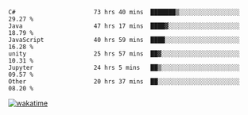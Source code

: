 <!--START_SECTION:waka-->

```text
C#                      73 hrs 40 mins  ███████▒░░░░░░░░░░░░░░░░░   29.27 %
Java                    47 hrs 17 mins  ████▓░░░░░░░░░░░░░░░░░░░░   18.79 %
JavaScript              40 hrs 59 mins  ████░░░░░░░░░░░░░░░░░░░░░   16.28 %
unity                   25 hrs 57 mins  ██▓░░░░░░░░░░░░░░░░░░░░░░   10.31 %
Jupyter                 24 hrs 5 mins   ██▒░░░░░░░░░░░░░░░░░░░░░░   09.57 %
Other                   20 hrs 37 mins  ██░░░░░░░░░░░░░░░░░░░░░░░   08.20 %
```

<!--END_SECTION:waka-->
[![wakatime](https://wakatime.com/badge/user/6c2f442e-41b4-42e3-bc06-d5d8203ad1da.svg)](https://wakatime.com/@6c2f442e-41b4-42e3-bc06-d5d8203ad1da)
